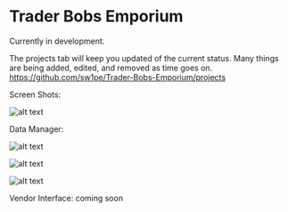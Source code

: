 # Trader Bobs Emporium
Currently in development.

The projects tab will keep you updated of the current status.
Many things are being added, edited, and removed as time goes on.
https://github.com/sw1pe/Trader-Bobs-Emporium/projects

Screen Shots:

![alt text](https://github.com/sw1pe/Trader-Bobs-Emporium/blob/master/Screen%20Shots/login.PNG)

Data Manager:

![alt text](https://github.com/sw1pe/Trader-Bobs-Emporium/blob/master/Screen%20Shots/camper.PNG)

![alt text](https://github.com/sw1pe/Trader-Bobs-Emporium/blob/master/Screen%20Shots/item.PNG)

![alt text](https://github.com/sw1pe/Trader-Bobs-Emporium/blob/master/Screen%20Shots/account.PNG)

Vendor Interface: coming soon
